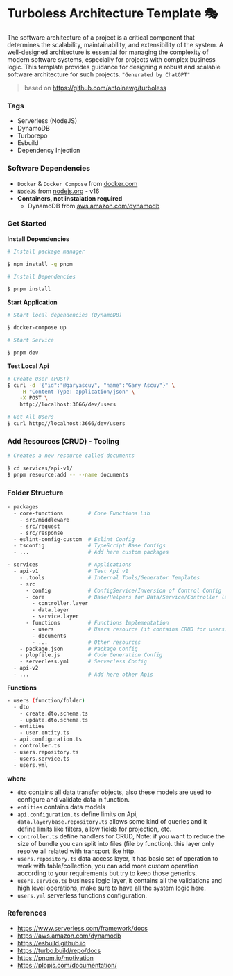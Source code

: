# Turboless Architecture Template 🎭

The software architecture of a project is a critical component that determines the scalability, maintainability, and extensibility of the system. A well-designed architecture is essential for managing the complexity of modern software systems, especially for projects with complex business logic. This template provides guidance for designing a robust and scalable software architecture for such projects. `"Generated by ChatGPT"`

> based on https://github.com/antoinewg/turboless

### Tags

- Serverless (NodeJS)
- DynamoDB
- Turborepo
- Esbuild
- Dependency Injection

### Software Dependencies

- `Docker` & `Docker Compose` from [docker.com](https://www.docker.com/)
- `NodeJS` from [nodejs.org](https://nodejs.org/en/) - v16
- **Containers, not instalation required**
  - DynamoDB from [aws.amazon.com/dynamodb](https://aws.amazon.com/dynamodb/)

### Get Started

**Install Dependencies**

```sh
# Install package manager

$ npm install -g pnpm
```

```sh
# Install Dependencies

$ pnpm install
```

**Start Application**

```sh
# Start local dependencies (DynamoDB)

$ docker-compose up
```

```sh
# Start Service

$ pnpm dev
```

**Test Local Api**

```sh
# Create User (POST)
$ curl -d '{"id":"@garyascuy", "name":"Gary Ascuy"}' \
    -H "Content-Type: application/json" \
    -X POST \
    http://localhost:3666/dev/users

# Get All Users
$ curl http://localhost:3666/dev/users
```

### Add Resources (CRUD) - Tooling

```sh
# Creates a new resource called documents

$ cd services/api-v1/
$ pnpm resource:add -- --name documents
```

### Folder Structure

```sh
- packages
  - core-functions        # Core Functions Lib
    - src/middleware
    - src/request
    - src/response
  - eslint-config-custom  # Eslint Config
  - tsconfig              # TypeScript Base Configs
  - ...                   # Add here custom packages

- services                # Applications
  - api-v1                # Test Api v1
    - .tools              # Internal Tools/Generator Templates
    - src
      - config            # ConfigService/Inversion of Control Config
      - core              # Base/Helpers for Data/Service/Controller layer
        - controller.layer
        - data.layer
        - service.layer
      - functions         # Functions Implementation
        - users           # Users resource (it contains CRUD for users)
        - documents
        - ...             # Other resources
    - package.json        # Package Config
    - plopfile.js         # Code Generation Config
    - serverless.yml      # Serverless Config
  - api-v2
  - ...                   # Add here other Apis
```

**Functions**

```sh
- users (function/folder)
  - dto
    - create.dto.schema.ts
    - update.dto.schema.ts
  - entities
    - user.entity.ts
  - api.configuration.ts
  - controller.ts
  - users.repository.ts
  - users.service.ts
  - users.yml
```

**when:**

- `dto` contains all data transfer objects, also these models are used to configure and validate data in function.
- `entities` contains data models
- `api.configuration.ts` define limits on Api, `data.layer/base.repository.ts` allows some kind of queries and it define limits like filters, allow fields for projection, etc.
- `controller.ts` define handlers for CRUD, Note: if you want to reduce the size of bundle you can split into files (file by function). this layer only resolve all related with transport like http.
- `users.repository.ts` data access layer, it has basic set of operation to work with table/collection, you can add more custom operation according to your requirements but try to keep those generics.
- `users.service.ts` business logic layer, it contains all the validations and high level operations, make sure to have all the system logic here.
- `users.yml` serverless functions configuration.

### References

- https://www.serverless.com/framework/docs
- https://aws.amazon.com/dynamodb
- https://esbuild.github.io
- https://turbo.build/repo/docs
- https://pnpm.io/motivation
- https://plopjs.com/documentation/
